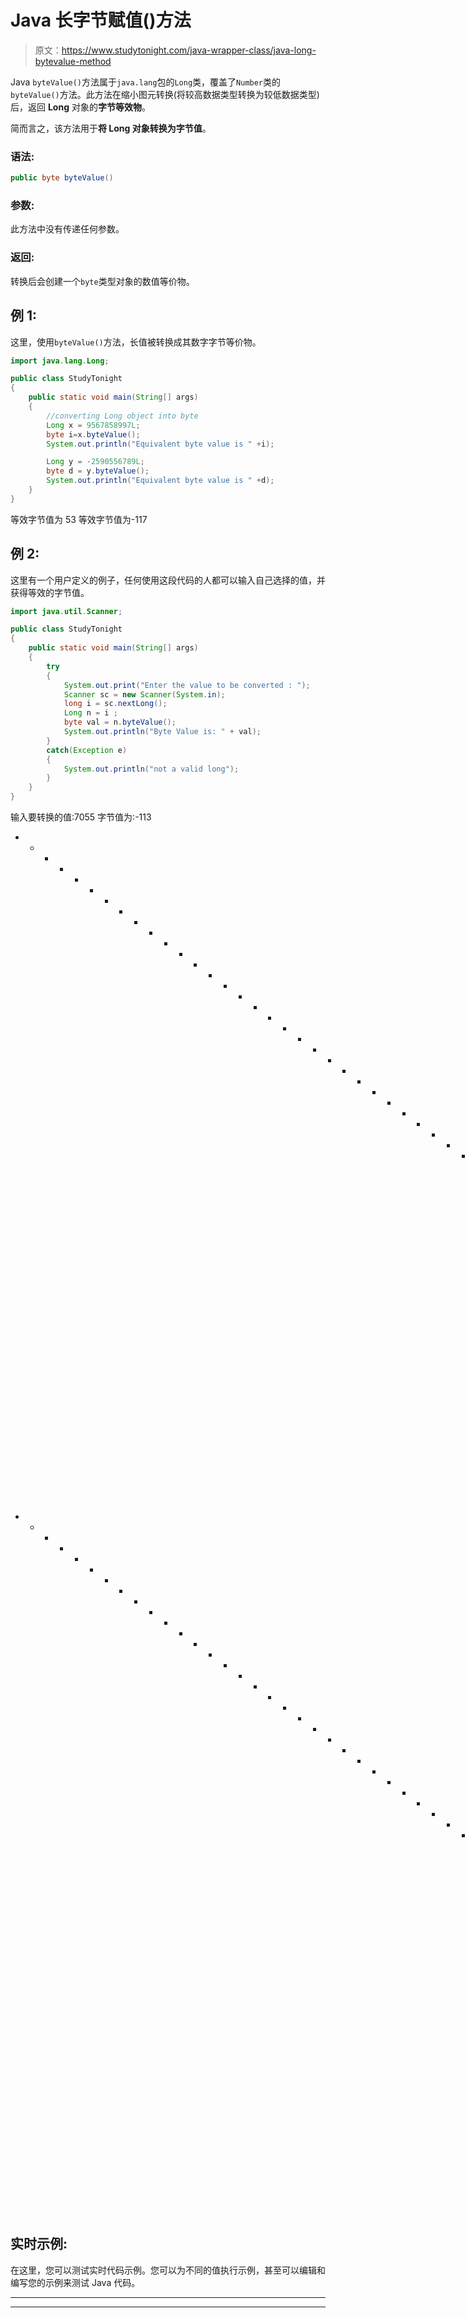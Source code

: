 # Java 长字节赋值()方法

> 原文：<https://www.studytonight.com/java-wrapper-class/java-long-bytevalue-method>

Java `byteValue()`方法属于`java.lang`包的`Long`类，覆盖了`Number`类的`byteValue()`方法。此方法在缩小图元转换(将较高数据类型转换为较低数据类型)后，返回 **Long** 对象的**字节等效物**。

简而言之，该方法用于**将 Long 对象转换为字节值**。

### 语法:

```java
public byte byteValue() 
```

### 参数:

此方法中没有传递任何参数。

### 返回:

转换后会创建一个`byte`类型对象的数值等价物。

## 例 1:

这里，使用`byteValue()`方法，长值被转换成其数字字节等价物。

```java
import java.lang.Long;

public class StudyTonight
{  
    public static void main(String[] args) 
    {  
        //converting Long object into byte
        Long x = 9567858997L;
        byte i=x.byteValue();
        System.out.println("Equivalent byte value is " +i);

        Long y = -2590556789L;  
        byte d = y.byteValue();  
        System.out.println("Equivalent byte value is " +d);
    }  
}
```

等效字节值为 53
等效字节值为-117

## 例 2:

这里有一个用户定义的例子，任何使用这段代码的人都可以输入自己选择的值，并获得等效的字节值。

```java
import java.util.Scanner;  

public class StudyTonight
{  
    public static void main(String[] args) 
    {  
        try
        {
            System.out.print("Enter the value to be converted : ");  
            Scanner sc = new Scanner(System.in);  
            long i = sc.nextLong();  
            Long n = i ;  
            byte val = n.byteValue();  
            System.out.println("Byte Value is: " + val);  
        }
        catch(Exception e)
        {
            System.out.println("not a valid long"); 
        }
    }
}
```

输入要转换的值:7055
字节值为:-113
* * * * * * * * * * * * * * * * * * * * * * * * * * * * * * * * * * * * * * * * * *输入要转换的值:-6789
字节值为:123
* * * * * * * * * * * * * * * * * * * * * * * * * * * * * * * * * * * * * * * * * * * * *输入要转换的值:0x5674
不是有效的长

## 实时示例:

在这里，您可以测试实时代码示例。您可以为不同的值执行示例，甚至可以编辑和编写您的示例来测试 Java 代码。

* * *

* * *